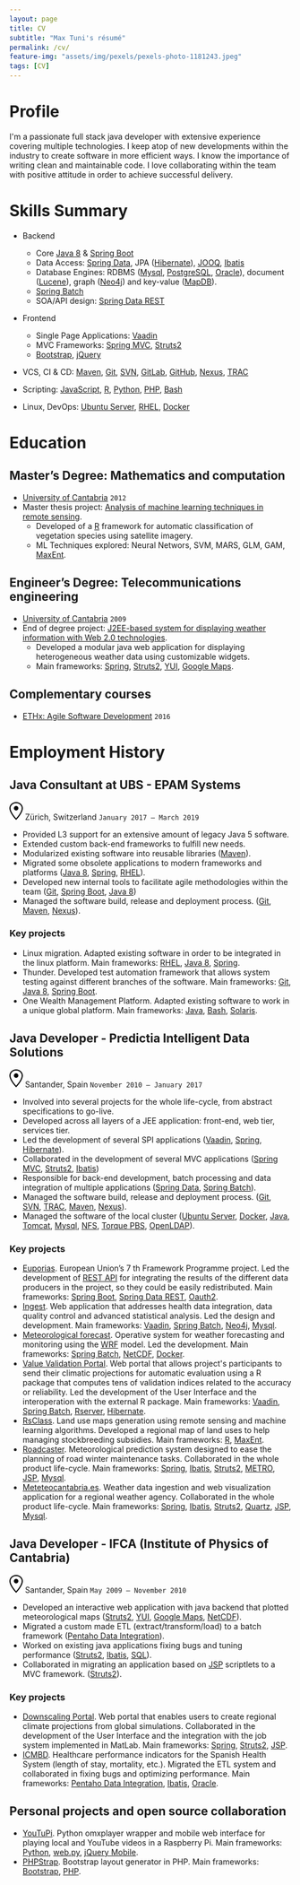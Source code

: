 ```yaml
---
layout: page
title: CV
subtitle: "Max Tuni's résumé"
permalink: /cv/
feature-img: "assets/img/pexels/pexels-photo-1181243.jpeg"
tags: [CV]
---
```


# Profile

I'm a passionate full stack java developer with extensive experience covering multiple technologies. I keep atop of new developments within the industry to create software in more efficient ways. I know the importance of writing clean and maintainable code. I love collaborating within the team with positive attitude in order to achieve successful delivery.
 
# Skills Summary

 * Backend
    * Core [Java 8](https://docs.oracle.com/javase/8/) & [Spring Boot](https://spring.io/projects/spring-boot)
    * Data Access: [Spring Data](https://spring.io/projects/spring-data), JPA ([Hibernate](http://hibernate.org/)), [JOOQ](http://www.jooq.org/), [Ibatis](http://ibatis.apache.org/)
    * Database Engines: RDBMS ([Mysql](https://www.mysql.com/), [PostgreSQL](https://www.postgresql.org/), [Oracle](http://oracle.com/database)), document ([Lucene](http://lucene.apache.org/)), graph ([Neo4j](https://neo4j.com/)) and key-value ([MapDB](http://www.mapdb.org/)).
    * [Spring Batch](https://spring.io/projects/spring-batch)
    * SOA/API design: [Spring Data REST](https://spring.io/projects/spring-data-rest)

 * Frontend
    * Single Page Applications: [Vaadin](https://vaadin.com/)
    * MVC Frameworks: [Spring MVC](https://spring.io/projects/spring-framework), [Struts2](http://struts.apache.org/)
    * [Bootstrap](https://getbootstrap.com/), [jQuery](https://jquery.com/)

 * VCS, CI & CD: [Maven](http://maven.apache.org/), [Git](https://git-scm.com/), [SVN](https://subversion.apache.org/), [GitLab](https://gitlab.com/), [GitHub](https://github.com/), [Nexus](https://www.sonatype.com/nexus-repository-sonatype), [TRAC](https://trac.edgewall.org/)
 * Scripting: [JavaScript](https://developer.mozilla.org/en-US/docs/Web/JavaScript), [R](https://www.r-project.org/), [Python](https://www.python.org/), [PHP](https://php.net/), [Bash](https://www.gnu.org/software/bash/)
 * Linux, DevOps: [Ubuntu Server](https://www.ubuntu.com/server), [RHEL](https://www.redhat.com/rhel/), [Docker](https://www.docker.com/)

# Education

## Master’s Degree: Mathematics and computation

 * [University of Cantabria](http://unican.es/) `2012`
 * Master thesis project: [Analysis of machine learning techniques in remote sensing](http://www.meteo.unican.es/en/node/73054). 
    * Developed of a [R](https://www.r-project.org/) framework for automatic classification of vegetation species using satellite imagery. 
    * ML Techniques explored: Neural Networs, SVM, MARS, GLM, GAM, [MaxEnt](http://biodiversityinformatics.amnh.org/open_source/maxent/).
 
## Engineer’s Degree: Telecommunications engineering

 * [University of Cantabria](http://unican.es/) `2009`
 * End of degree project: [J2EE-based system for displaying weather information with Web 2.0 technologies](http://www.meteo.unican.es/en/node/73055).
    * Developed a modular java web application for displaying heterogeneous weather data using customizable widgets. 
    * Main frameworks: [Spring](https://spring.io/projects/spring-framework), [Struts2](http://struts.apache.org/), [YUI](https://yuilibrary.com/), [Google Maps](https://developers.google.com/maps/documentation/javascript/).

## Complementary courses

 * [ETHx: Agile Software Development](https://www.edx.org/course/agile-software-development) `2016`
 
# Employment History

## Java Consultant at UBS - EPAM Systems

![Location](/assets/octicons/location.svg "Location") Zürich, Switzerland `January 2017 – March 2019`

 * Provided L3 support for an extensive amount of legacy Java 5 software.
 * Extended custom back-end frameworks to fulfill new needs.
 * Modularized existing software into reusable libraries ([Maven](http://maven.apache.org/)).
 * Migrated some obsolete applications to modern frameworks and platforms ([Java 8](https://docs.oracle.com/javase/8/), [Spring](https://spring.io/projects/spring-framework), [RHEL](https://www.redhat.com/rhel/)).
 * Developed new internal tools to facilitate agile methodologies within the team ([Git](https://git-scm.com/), [Spring Boot](https://spring.io/projects/spring-boot), [Java 8](https://docs.oracle.com/javase/8/))
 * Managed the software build, release and deployment process. ([Git](https://git-scm.com/), [Maven](http://maven.apache.org/), [Nexus](https://www.sonatype.com/nexus-repository-sonatype)).

### Key projects

 * Linux migration. Adapted existing software in order to be integrated in the linux platform. Main frameworks: [RHEL](https://www.redhat.com/rhel/), [Java 8](https://docs.oracle.com/javase/8/), [Spring](https://spring.io/projects/spring-framework).
 * Thunder. Developed test automation framework that allows system testing against different branches of the software. Main frameworks: [Git](https://git-scm.com/), [Java 8](https://docs.oracle.com/javase/8/), [Spring Boot](https://spring.io/projects/spring-boot).
 * One Wealth Management Platform. Adapted existing software to work in a unique global platform. Main frameworks: [Java](https://www.java.com/), [Bash](https://www.gnu.org/software/bash/), [Solaris](https://www.oracle.com/solaris).
 
## Java Developer - Predictia Intelligent Data Solutions

![Location](/assets/octicons/location.svg "Location") Santander, Spain `November 2010 – January 2017`
 * Involved into several projects for the whole life-cycle, from abstract specifications to go-live.
 * Developed across all layers of a JEE application: front-end, web tier, services tier. 
 * Led the development of several SPI applications ([Vaadin](https://vaadin.com/), [Spring](https://spring.io/projects/spring-framework), [Hibernate](http://hibernate.org/)).
 * Collaborated in the development of several MVC applications ([Spring MVC](https://spring.io/projects/spring-framework), [Struts2](http://struts.apache.org/), [Ibatis](http://ibatis.apache.org/))
 * Responsible for back-end development, batch processing and data integration of multiple applications ([Spring Data](https://spring.io/projects/spring-data), [Spring Batch](https://spring.io/projects/spring-batch)).
 * Managed the software build, release and deployment process. ([Git](https://git-scm.com/), [SVN](https://subversion.apache.org/), [TRAC](https://trac.edgewall.org/), [Maven](http://maven.apache.org/), [Nexus](https://www.sonatype.com/nexus-repository-sonatype)).
 * Managed the software of the local cluster ([Ubuntu Server](https://www.ubuntu.com/server), [Docker](https://www.docker.com/), [Java](https://www.java.com/), [Tomcat](https://tomcat.apache.org/), [Mysql](https://www.mysql.com/), [NFS](https://en.wikipedia.org/wiki/Network_File_System), [Torque PBS](http://adaptivecomputing.com/products/torque/), [OpenLDAP](http://www.openldap.org/)).

### Key projects

 * [Euporias](http://www.predictia.es/en/projects/euporias). European Union’s 7 th Framework Programme project. Led the development of [REST API](https://github.com/Predictia/euporias-api) for integrating the results of the different data producers in the project, so they could be easily redistributed. Main frameworks: [Spring Boot](https://spring.io/projects/spring-boot), [Spring Data REST](https://spring.io/projects/spring-data-rest), [Oauth2](https://oauth.net/2/).
 * [Ingest](http://www.predictia.es/en/products/ingest). Web application that addresses health data integration, data quality control and advanced statistical analysis. Led the design and development. Main frameworks: [Vaadin](https://vaadin.com/), [Spring Batch](https://spring.io/projects/spring-batch), [Neo4j](https://neo4j.com/), [Mysql](https://www.mysql.com/).
 * [Meteorological forecast](http://www.predictia.es/en/products/weather). Operative system for weather forecasting and monitoring using the [WRF](https://www.mmm.ucar.edu/weather-research-and-forecasting-model) model. Led the development. Main frameworks: [Spring Batch](https://spring.io/projects/spring-batch), [NetCDF](https://www.unidata.ucar.edu/software/netcdf/), [Docker](https://www.docker.com/).
 * [Value Validation Portal](http://www.predictia.es/en/projects/vvp). Web portal that allows project's participants to send their climatic projections for automatic evaluation using a R package that computes tens of validation indices related to the accuracy or reliability. Led the development of the User Interface and the interoperation with the external R package. Main frameworks: [Vaadin](https://vaadin.com/), [Spring Batch](https://spring.io/projects/spring-batch), [Rserver](https://www.rforge.net/Rserve/), [Hibernate](http://hibernate.org/).
 * [RsClass](http://www.predictia.es/en/products/rsclass). Land use maps generation using remote sensing and machine learning algorithms. Developed a regional map of land uses to help managing stockbreeding subsidies. Main frameworks: [R](https://www.r-project.org/), [MaxEnt](http://biodiversityinformatics.amnh.org/open_source/maxent/). 
 * [Roadcaster](http://www.predictia.es/en/products/roadcast). Meteorological prediction system designed to ease the planning of road winter maintenance tasks. Collaborated in the whole product life-cycle. Main frameworks: [Spring](https://spring.io/projects/spring-framework), [Ibatis](http://ibatis.apache.org/), [Struts2](http://struts.apache.org/), [METRO](https://framagit.org/metroprojects/metro), [JSP](http://www.oracle.com/technetwork/java/jsp-138432.html), [Mysql](https://www.mysql.com/).
 * [Meteteocantabria.es](http://www.predictia.es/en/projects/meteocantabria). Weather data ingestion and web visualization application for a regional weather agency. Collaborated in the whole product life-cycle. Main frameworks: [Spring](https://spring.io/projects/spring-framework), [Ibatis](http://ibatis.apache.org/), [Struts2](http://struts.apache.org/), [Quartz](http://www.quartz-scheduler.org/), [JSP](http://www.oracle.com/technetwork/java/jsp-138432.html), [Mysql](https://www.mysql.com/).

## Java Developer - IFCA (Institute of Physics of Cantabria)
![Location](/assets/octicons/location.svg "Location") Santander, Spain `May 2009 – November 2010`
 * Developed an interactive web application with java backend that plotted meteorological maps ([Struts2](http://struts.apache.org/), [YUI](https://yuilibrary.com/), [Google Maps](https://developers.google.com/maps/documentation/javascript/), [NetCDF](https://www.unidata.ucar.edu/software/netcdf/)).
 * Migrated a custom made ETL (extract/transform/load) to a batch framework ([Pentaho Data Integration](https://www.hitachivantara.com/en-us/products/big-data-integration-analytics/pentaho-data-integration.html)).
 * Worked on existing java applications fixing bugs and tuning performance ([Struts2](http://struts.apache.org/), [Ibatis](http://ibatis.apache.org/), [SQL](https://www.iso.org/iso/catalogue_detail.htm?csnumber=45498)).
 * Collaborated in migrating an application based on [JSP](http://www.oracle.com/technetwork/java/jsp-138432.html) scriptlets to a MVC framework. ([Struts2](http://struts.apache.org/)).

### Key projects

 * [Downscaling Portal](https://www.meteo.unican.es/downscaling). Web portal that enables users to create regional climate projections from global simulations. Collaborated in the development of the User Interface and the integration with the job system implemented in MatLab. Main frameworks: [Spring](https://spring.io/projects/spring-framework), [Struts2](http://struts.apache.org/), [JSP](http://www.oracle.com/technetwork/java/jsp-138432.html).
 * [ICMBD](http://www.meteo.unican.es/en/projects/indicadores_cmbd). Healthcare performance indicators for the Spanish Health System (length of stay, mortality, etc.). Migrated the ETL system and collaborated in fixing bugs and optimizing performance. Main frameworks: [Pentaho Data Integration](https://www.hitachivantara.com/en-us/products/big-data-integration-analytics/pentaho-data-integration.html), [Ibatis](http://ibatis.apache.org/), [Oracle](http://oracle.com/database).

## Personal projects and open source collaboration

 * [YouTuPi](https://github.com/kktuax/youtupi). Python omxplayer wrapper and mobile web interface for playing local and YouTube videos in a Raspberry Pi. Main frameworks: [Python](https://www.python.org/), [web.py](http://webpy.org/), [jQuery Mobile](http://jquerymobile.com/).
 * [PHPStrap](https://github.com/kktuax/phpstrap). Bootstrap layout generator in PHP. Main frameworks: [Bootstrap](https://getbootstrap.com/), [PHP](https://php.net/).
